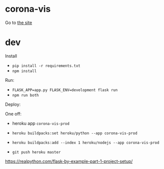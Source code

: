 # corona-vis

Go to [the site](vis/publish)

# dev

Install 

* `pip install -r requirements.txt`
* `npm install`

Run: 

* `FLASK_APP=app.py FLASK_ENV=development flask run`
* `npm run both`

Deploy:

One off:
* heroku app `corona-vis-prod`
* `heroku buildpacks:set heroku/python --app corona-vis-prod`
* `heroku buildpacks:add --index 1 heroku/nodejs --app corona-vis-prod`


* `git push heroku master`

https://realpython.com/flask-by-example-part-1-project-setup/ 
